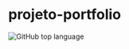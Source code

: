 # projeto-portfolio

![GitHub top language](https://img.shields.io/github/languages/top/JonathanMacedo/projeto-portfolio?style=plastic)
